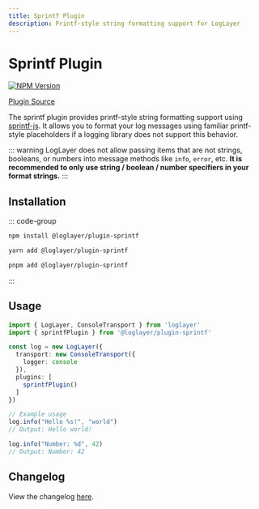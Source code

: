 ```yaml
---
title: Sprintf Plugin
description: Printf-style string formatting support for LogLayer
---
```


# Sprintf Plugin

[![NPM Version](https://img.shields.io/npm/v/%40loglayer%2Fplugin-sprintf)](https://www.npmjs.com/package/@loglayer/plugin-sprintf)

[Plugin Source](https://github.com/loglayer/loglayer/tree/master/packages/plugins/sprintf)

The sprintf plugin provides printf-style string formatting support using [sprintf-js](https://www.npmjs.com/package/sprintf-js). 
It allows you to format your log messages using familiar printf-style placeholders if a logging library does not support this behavior.

::: warning
LogLayer does not allow passing items that are not strings, booleans, or numbers into message methods like `info`, `error`,
etc. **It is recommended to only use string / boolean / number specifiers in your format strings.**
:::

## Installation

::: code-group
```bash [npm]
npm install @loglayer/plugin-sprintf
```

```bash [yarn]
yarn add @loglayer/plugin-sprintf
```

```bash [pnpm]
pnpm add @loglayer/plugin-sprintf
```
:::

## Usage

```typescript
import { LogLayer, ConsoleTransport } from 'loglayer'
import { sprintfPlugin } from '@loglayer/plugin-sprintf'

const log = new LogLayer({
  transport: new ConsoleTransport({
    logger: console
  }),
  plugins: [
    sprintfPlugin()
  ]
})

// Example usage
log.info("Hello %s!", "world")
// Output: Hello world!

log.info("Number: %d", 42)
// Output: Number: 42
```

## Changelog

View the changelog [here](./changelogs/sprintf-changelog.md).